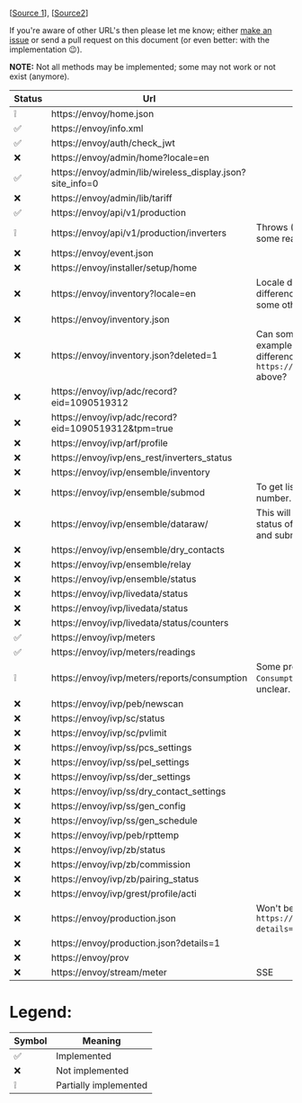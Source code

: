 ﻿[[Source 1](https://gathering.tweakers.net/forum/list_message/67668598#67668598)], [[Source2](Docs/ENVOY-Envoy%20REST%20Interface.pdf)]

If you're aware of other URL's then please let me know; either [make an issue](https://github.com/RobThree/NEnvoy/issues/new?title=New%20Envoy%20url) or send a pull request on this document (or even better: with the implementation :wink:).

**NOTE:** Not all methods may be implemented; some may not work or not exist (anymore).

Status | Url | Note
-|-|-
❕|https://envoy/home.json
✅|https://envoy/info.xml
✅|https://envoy/auth/check_jwt
❌|https://envoy/admin/home?locale=en
✅|https://envoy/admin/lib/wireless_display.json?site_info=0
❌|https://envoy/admin/lib/tariff
✅|https://envoy/api/v1/production
❕|https://envoy/api/v1/production/inverters | Throws (401 unauthorized) for some reason
❌|https://envoy/event.json
❌|https://envoy/installer/setup/home
❌|https://envoy/inventory?locale=en | Locale doesn't seem to make a difference (tried `de`, `nl`, `it` and some others)
❌|https://envoy/inventory.json
❌|https://envoy/inventory.json?deleted=1 | Can someone provide an example json and point out the difference with `https://envoy/inventory.json` above?
❌|https://envoy/ivp/adc/record?eid=1090519312
❌|https://envoy/ivp/adc/record?eid=1090519312&tpm=true
❌|https://envoy/ivp/arf/profile
❌|https://envoy/ivp/ens_rest/inverters_status
❌|https://envoy/ivp/ensemble/inventory
❌|https://envoy/ivp/ensemble/submod | To get list of all submod serial number.
❌|https://envoy/ivp/ensemble/dataraw/<Serial number of EnChg> | This will provide telemetry status of all units of encharge and submodules.
❌|https://envoy/ivp/ensemble/dry_contacts
❌|https://envoy/ivp/ensemble/relay
❌|https://envoy/ivp/ensemble/status
❌|https://envoy/ivp/livedata/status
❌|https://envoy/ivp/livedata/status
❌|https://envoy/ivp/livedata/status/counters
✅|https://envoy/ivp/meters
✅|https://envoy/ivp/meters/readings
❕|https://envoy/ivp/meters/reports/consumption | Some properties on `ConsumptionValues` are still unclear.
❌|https://envoy/ivp/peb/newscan
❌|https://envoy/ivp/sc/status
❌|https://envoy/ivp/sc/pvlimit
❌|https://envoy/ivp/ss/pcs_settings
❌|https://envoy/ivp/ss/pel_settings
❌|https://envoy/ivp/ss/der_settings
❌|https://envoy/ivp/ss/dry_contact_settings
❌|https://envoy/ivp/ss/gen_config
❌|https://envoy/ivp/ss/gen_schedule
❌|https://envoy/ivp/peb/rpttemp
❌|https://envoy/ivp/zb/status
❌|https://envoy/ivp/zb/commission
❌|https://envoy/ivp/zb/pairing_status
❌|https://envoy/ivp/grest/profile/acti
❌|https://envoy/production.json | Won't be implemented, see `https://envoy/production.json?details=1` below
❌|https://envoy/production.json?details=1
❌|https://envoy/prov
❌|https://envoy/stream/meter | SSE

# Legend:

Symbol | Meaning
-|-
✅|Implemented
❌|Not implemented
❕|Partially implemented